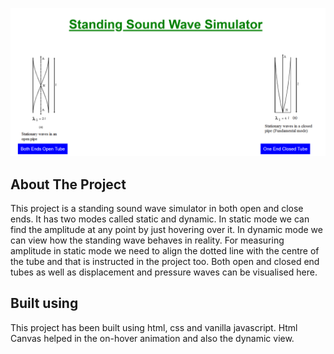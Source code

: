 <img src="./images/preview.png"></img>

<!-- ABOUT THE PROJECT -->
## About The Project

This project is a standing sound wave simulator in both open and close ends. It has two modes called static and dynamic. In static mode we can find the
amplitude at any point by just hovering over it. In dynamic mode we can view how the standing wave behaves in reality. For measuring amplitude in static
mode we need to align the dotted line with the centre of the tube and that is instructed in the project too. Both open and closed end tubes as well as
displacement and pressure waves can be visualised here.

<!-- BUILT USING -->
## Built using

This project has been built using html, css and vanilla javascript. Html Canvas helped in the on-hover animation and also the dynamic view.

